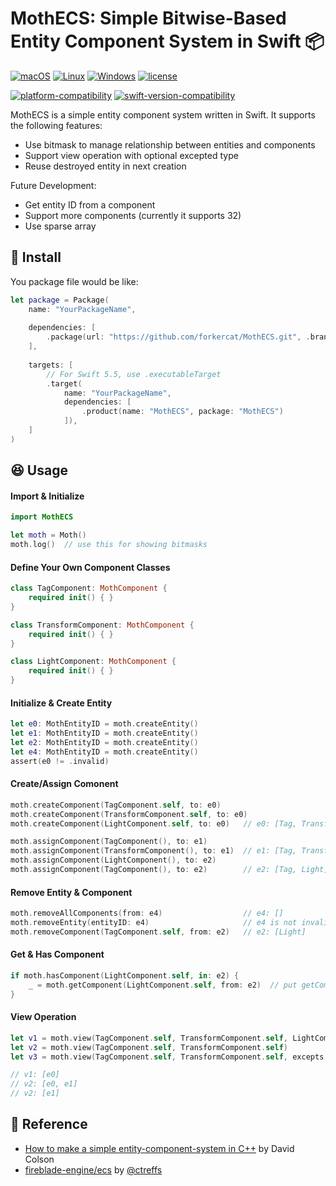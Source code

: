# MothECS: Simple Bitwise-Based Entity Component System in Swift 📦

[![macOS](https://github.com/forkercat/MothECS/actions/workflows/ci-macos.yml/badge.svg)](https://github.com/forkercat/MothECS/actions/workflows/ci-macos.yml)
[![Linux](https://github.com/forkercat/MothECS/actions/workflows/ci-linux.yml/badge.svg)](https://github.com/forkercat/MothECS/actions/workflows/ci-linux.yml)
[![Windows](https://github.com/forkercat/MothECS/actions/workflows/ci-windows.yml/badge.svg)](https://github.com/forkercat/MothECS/actions/workflows/ci-windows.yml)
[![license](https://img.shields.io/badge/license-MIT-brightgreen.svg)](LICENSE)

[![platform-compatibility](https://img.shields.io/endpoint?url=https%3A%2F%2Fswiftpackageindex.com%2Fapi%2Fpackages%2Fforkercat%2FMothECS%2Fbadge%3Ftype%3Dplatforms)](https://swiftpackageindex.com/forkercat/MothECS)
[![swift-version-compatibility](https://img.shields.io/endpoint?url=https%3A%2F%2Fswiftpackageindex.com%2Fapi%2Fpackages%2Fforkercat%2FMothECS%2Fbadge%3Ftype%3Dswift-versions)](https://swiftpackageindex.com/forkercat/MothECS)

MothECS is a simple entity component system written in Swift. It supports the following features:

- Use bitmask to manage relationship between entities and components
- Support view operation with optional excepted type
- Reuse destroyed entity in next creation

Future Development:

- Get entity ID from a component
- Support more components (currently it supports 32)
- Use sparse array

## 🔧 Install

You package file would be like:

```swift
let package = Package(
    name: "YourPackageName",
    
    dependencies: [
        .package(url: "https://github.com/forkercat/MothECS.git", .branch("main")),
    ],
    
    targets: [
        // For Swift 5.5, use .executableTarget
        .target(
            name: "YourPackageName",
            dependencies: [
                .product(name: "MothECS", package: "MothECS")
            ]),
    ]
)
```


## 😆 Usage

#### Import & Initialize

```swift
import MothECS

let moth = Moth()
moth.log()  // use this for showing bitmasks
```

#### Define Your Own Component Classes

```swift
class TagComponent: MothComponent {
    required init() { }
}

class TransformComponent: MothComponent {
    required init() { }
}

class LightComponent: MothComponent {
    required init() { }
}
```

#### Initialize & Create Entity

```swift
let e0: MothEntityID = moth.createEntity()
let e1: MothEntityID = moth.createEntity()
let e2: MothEntityID = moth.createEntity()
let e4: MothEntityID = moth.createEntity()
assert(e0 != .invalid)
```

#### Create/Assign Comonent

```swift
moth.createComponent(TagComponent.self, to: e0)
moth.createComponent(TransformComponent.self, to: e0)
moth.createComponent(LightComponent.self, to: e0)   // e0: [Tag, Transform, Light]

moth.assignComponent(TagComponent(), to: e1)
moth.assignComponent(TransformComponent(), to: e1)  // e1: [Tag, Transform]
moth.assignComponent(LightComponent(), to: e2)
moth.assignComponent(TagComponent(), to: e2)        // e2: [Tag, Light]
```

#### Remove Entity & Component

```swift
moth.removeAllComponents(from: e4)                  // e4: []
moth.removeEntity(entityID: e4)                     // e4 is not invalid, its ID will be reused in next createEntity()
moth.removeComponent(TagComponent.self, from: e2)   // e2: [Light]
```

#### Get & Has Component

```swift
if moth.hasComponent(LightComponent.self, in: e2) {
    _ = moth.getComponent(LightComponent.self, from: e2)  // put getComponent() inside hasComponent()
}
```

#### View Operation

```swift
let v1 = moth.view(TagComponent.self, TransformComponent.self, LightComponent.self)
let v2 = moth.view(TagComponent.self, TransformComponent.self)
let v3 = moth.view(TagComponent.self, TransformComponent.self, excepts: LightComponent.self)

// v1: [e0]
// v2: [e0, e1]
// v2: [e1]
```


## 🙏 Reference

- [How to make a simple entity-component-system in C++](https://www.david-colson.com/2020/02/09/making-a-simple-ecs.html) by David Colson
- [fireblade-engine/ecs](https://github.com/fireblade-engine/ecs) by [@ctreffs](https://github.com/ctreffs)
